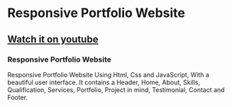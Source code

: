 # Responsive Portfolio Website
## [Watch it on youtube](https://youtu.be/27JtRAI3QO8)
### Responsive Portfolio Website
Responsive Portfolio Website Using Html, Css and JavaScript, With a beautiful user interface. It contains a Header, Home, About, Skills, Qualification, Services, Portfolio, Project in mind, Testimonial, Contact and Footer.

